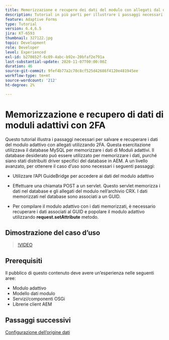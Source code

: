 ```yaml
---
title: Memorizzazione e recupero dei dati del modulo con allegati dal database MySQL
description: Tutorial in più parti per illustrare i passaggi necessari per memorizzare e recuperare i dati del modulo con allegati
feature: Adaptive Forms
type: Tutorial
version: 6.4,6.5
jira: KT-6593
thumbnail: 327122.jpg
topic: Development
role: Developer
level: Experienced
exl-id: b278652f-6c09-4abc-b92e-20bfaf2e791a
last-substantial-update: 2020-11-07T00:00:00Z
duration: 46
source-git-commit: 9fef4b77a2c70c8cf525d42686f4120e481945ee
workflow-type: tm+mt
source-wordcount: '212'
ht-degree: 2%

---
```


# Memorizzazione e recupero di dati di moduli adattivi con 2FA

Questo tutorial illustra i passaggi necessari per salvare e recuperare i dati del modulo adattivo con allegati utilizzando 2FA. Questa esercitazione utilizzava il database MySQL per memorizzare i dati di Moduli adattivi. Il database desiderato può essere utilizzato per memorizzare i dati, purché siano stati distribuiti driver specifici del database in AEM. A un livello avanzato, per ottenere il caso d’uso sono necessari i seguenti passaggi:

* Utilizzare l’API GuideBridge per accedere ai dati del modulo adattivo

* Effettuare una chiamata POST a un servlet. Questo servlet memorizza i dati nel database e gli allegati del modulo nell’archivio CRX. I dati memorizzati nel database sono associati a un GUID.

* Per compilare il modulo adattivo con i dati memorizzati, è necessario recuperare i dati associati al GUID e popolare il modulo adattivo utilizzando **request.setAttribute** metodo.

## Dimostrazione del caso d’uso

>[!VIDEO](https://video.tv.adobe.com/v/327122?quality=12&learn=on)

## Prerequisiti

Il pubblico di questo contenuto deve avere un’esperienza nelle seguenti aree:

* Modulo adattivo
* Modello dati modulo
* Servizi/componenti OSGi
* Librerie client AEM


## Passaggi successivi

[Configurazione dell’origine dati](./configure-data-source.md)